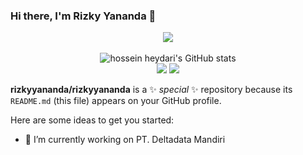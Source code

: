 ### Hi there, I'm Rizky Yananda 👋
<p align="center"><img src="https://www.codewars.com/users/rizkyyananda/badges/large"/><br /><br />
  <img src="https://github-readme-stats.vercel.app/api?username=rizkyyananda&show_icons=true&include_all_commits=true&theme=monokai" alt="hossein heydari's GitHub stats" /><br />
  <img src="https://github-readme-streak-stats.herokuapp.com/?user=rizkyyananda&theme=monokai"/>
  <img src="https://github-readme-stats.vercel.app/api/top-langs/?username=rizkyyananda&layout=compact&theme=monokai&langs_count=12"/><br />
</p>

**rizkyyananda/rizkyyananda** is a ✨ _special_ ✨ repository because its `README.md` (this file) appears on your GitHub profile.

Here are some ideas to get you started:

- 🔭 I’m currently working on PT. Deltadata Mandiri

